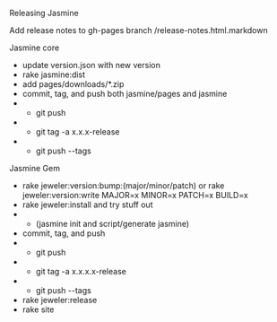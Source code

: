 Releasing Jasmine

Add release notes to gh-pages branch /release-notes.html.markdown

Jasmine core

* update version.json with new version
* rake jasmine:dist
* add pages/downloads/*.zip
* commit, tag, and push both jasmine/pages and jasmine
* * git push
* * git tag -a x.x.x-release
* * git push --tags

Jasmine Gem

* rake jeweler:version:bump:(major/minor/patch) or rake jeweler:version:write MAJOR=x MINOR=x PATCH=x BUILD=x
* rake jeweler:install and try stuff out
* * (jasmine init and script/generate jasmine)
* commit, tag, and push
* * git push
* * git tag -a x.x.x.x-release
* * git push --tags
* rake jeweler:release
* rake site
